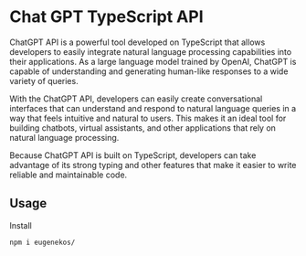 # Chat GPT TypeScript API

ChatGPT API is a powerful tool developed on TypeScript that allows developers to easily integrate natural language processing capabilities into their applications. 
As a large language model trained by OpenAI, ChatGPT is capable of understanding and generating human-like responses to a wide variety of queries.


With the ChatGPT API, developers can easily create conversational interfaces that can understand and respond to natural 
language queries in a way that feels intuitive and natural to users. 
This makes it an ideal tool for building chatbots, virtual assistants,
and other applications that rely on natural language processing.

Because ChatGPT API is built on TypeScript,
developers can take advantage of its strong typing and other features that make 
it easier to write reliable and maintainable code. 


## Usage

Install 

```shell
npm i eugenekos/
```

